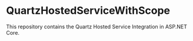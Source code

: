 # QuartzHostedServiceWithScope

This repository contains the Quartz Hosted Service Integration in ASP.NET Core.

